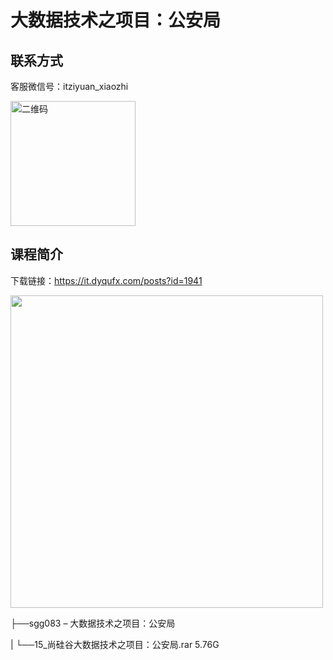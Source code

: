 # 大数据技术之项目：公安局

## 联系方式

客服微信号：itziyuan_xiaozhi

<img src="https://ziyuanyun.oss-cn-guangzhou.aliyuncs.com/common/20240614073449/666b82192834a.jpg" width="200" height="200" alt="二维码">

## 课程简介

下载链接：https://it.dyqufx.com/posts?id=1941

<img src="https://ziyuanyun.oss-cn-guangzhou.aliyuncs.com/yun/20240515183610/6644901a50211.jpg" width="500" alt="">

  ├──sgg083 &#8211; 大数据技术之项目：公安局

 | └──15_尚硅谷大数据技术之项目：公安局.rar 5.76G

  